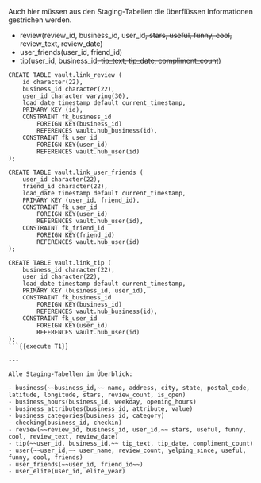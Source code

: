 Auch hier müssen aus den Staging-Tabellen die überflüssen Informationen gestrichen werden.

- review(review_id, business_id, user_id~~, stars, useful, funny, cool, review_text, review_date~~)
- user_friends(user_id, friend_id)
- tip(user_id, business_id~~, tip_text, tip_date, compliment_count~~)

```
CREATE TABLE vault.link_review (
    id character(22),
    business_id character(22),
    user_id character varying(30),
    load_date timestamp default current_timestamp,
    PRIMARY KEY (id),
    CONSTRAINT fk_business_id
        FOREIGN KEY(business_id) 
        REFERENCES vault.hub_business(id),
    CONSTRAINT fk_user_id
        FOREIGN KEY(user_id) 
        REFERENCES vault.hub_user(id)
);

CREATE TABLE vault.link_user_friends (
    user_id character(22),
    friend_id character(22),
    load_date timestamp default current_timestamp,
    PRIMARY KEY (user_id, friend_id),
    CONSTRAINT fk_user_id
        FOREIGN KEY(user_id) 
        REFERENCES vault.hub_user(id),
    CONSTRAINT fk_friend_id
        FOREIGN KEY(friend_id) 
        REFERENCES vault.hub_user(id)
);

CREATE TABLE vault.link_tip (
    business_id character(22),
    user_id character(22),
    load_date timestamp default current_timestamp,
    PRIMARY KEY (business_id, user_id),
    CONSTRAINT fk_business_id
        FOREIGN KEY(business_id) 
        REFERENCES vault.hub_business(id),
    CONSTRAINT fk_user_id
        FOREIGN KEY(user_id) 
        REFERENCES vault.hub_user(id)
);
```{{execute T1}}

---

Alle Staging-Tabellen im Überblick:

- business(~~business_id,~~ name, address, city, state, postal_code, latitude, longitude, stars, review_count, is_open)
- business_hours(business_id, weekday, opening_hours)
- business_attributes(business_id, attribute, value)
- business_categories(business_id, category)
- checking(business_id, checkin)
- review(~~review_id, business_id, user_id,~~ stars, useful, funny, cool, review_text, review_date)
- tip(~~user_id, business_id,~~ tip_text, tip_date, compliment_count)
- user(~~user_id,~~ user_name, review_count, yelping_since, useful, funny, cool, friends)
- user_friends(~~user_id, friend_id~~)
- user_elite(user_id, elite_year)